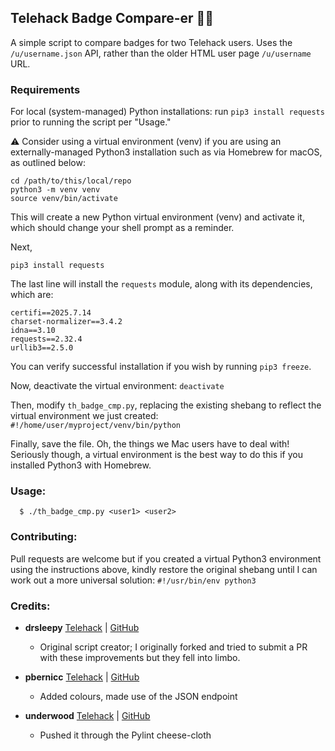 ## Telehack Badge Compare-er 🤷‍♂️

A simple script to compare badges for two Telehack users.  Uses the `/u/username.json` API, rather than the older HTML user page `/u/username` URL.

### Requirements

For local (system-managed) Python installations: run `pip3 install requests` prior to running the script per "Usage."

⚠️ Consider using a virtual environment (venv) if you are using an externally-managed Python3 installation such as via Homebrew for macOS, as outlined below:

```
cd /path/to/this/local/repo
python3 -m venv venv
source venv/bin/activate
```
This will create a new Python virtual environment (venv) and activate it, which should change your shell prompt as a reminder.

Next,

`pip3 install requests`

The last line will install the `requests` module, along with its dependencies, which are:

```
certifi==2025.7.14
charset-normalizer==3.4.2
idna==3.10
requests==2.32.4
urllib3==2.5.0
```
You can verify successful installation if you wish by running `pip3 freeze`.

Now, deactivate the virtual environment:
`deactivate`

Then, modify `th_badge_cmp.py`, replacing the existing shebang to reflect the virtual environment we just created:
`#!/home/user/myproject/venv/bin/python`

Finally, save the file. Oh, the things we Mac users have to deal with! Seriously though, a virtual environment is the best way to do this if you installed Python3 with Homebrew.


### Usage:
```
  $ ./th_badge_cmp.py <user1> <user2>
```

### Contributing:
Pull requests are welcome but if you created a virtual Python3 environment using the instructions above, kindly restore the original shebang until I can work out a more universal solution:
`#!/usr/bin/env python3`

### Credits:

- **drsleepy** [Telehack](https://telehack.com/u/drsleepy) | [GitHub](https://github.com/drsleepy1)
    - Original script creator; I originally forked and tried to submit a PR with these improvements but they fell into limbo.

- **pbernicc** [Telehack](https://telehack.com/u/pbernicc) | [GitHub](https://github.com/pbernicchi)
    - Added colours, made use of the JSON endpoint

- **underwood** [Telehack](https://telehack.com/u/underwood) | [GitHub](https://github.com/thunderpoot)
    - Pushed it through the Pylint cheese-cloth
